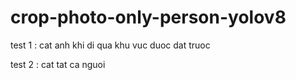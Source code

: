 # crop-photo-only-person-yolov8
test 1 : cat anh khi di qua khu vuc duoc dat truoc


test 2 : cat tat ca nguoi

